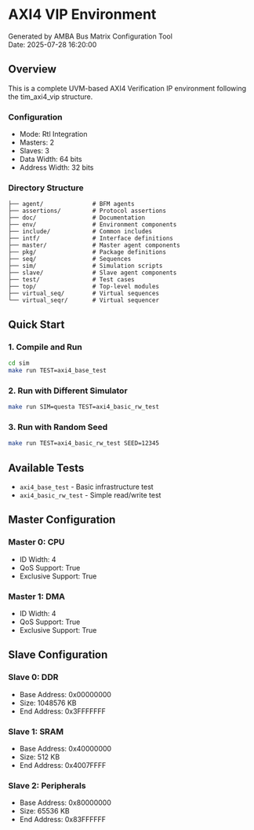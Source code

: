 # AXI4 VIP Environment

Generated by AMBA Bus Matrix Configuration Tool  
Date: 2025-07-28 16:20:00

## Overview

This is a complete UVM-based AXI4 Verification IP environment following the tim_axi4_vip structure.

### Configuration
- Mode: Rtl Integration
- Masters: 2
- Slaves: 3
- Data Width: 64 bits
- Address Width: 32 bits

### Directory Structure
```
├── agent/              # BFM agents
├── assertions/         # Protocol assertions
├── doc/                # Documentation
├── env/                # Environment components
├── include/            # Common includes
├── intf/               # Interface definitions
├── master/             # Master agent components
├── pkg/                # Package definitions
├── seq/                # Sequences
├── sim/                # Simulation scripts
├── slave/              # Slave agent components
├── test/               # Test cases
├── top/                # Top-level modules
├── virtual_seq/        # Virtual sequences
└── virtual_seqr/       # Virtual sequencer
```

## Quick Start

### 1. Compile and Run
```bash
cd sim
make run TEST=axi4_base_test
```

### 2. Run with Different Simulator
```bash
make run SIM=questa TEST=axi4_basic_rw_test
```

### 3. Run with Random Seed
```bash
make run TEST=axi4_basic_rw_test SEED=12345
```

## Available Tests

- `axi4_base_test` - Basic infrastructure test
- `axi4_basic_rw_test` - Simple read/write test

## Master Configuration

### Master 0: CPU
- ID Width: 4
- QoS Support: True
- Exclusive Support: True

### Master 1: DMA
- ID Width: 4
- QoS Support: True
- Exclusive Support: True

## Slave Configuration

### Slave 0: DDR
- Base Address: 0x00000000
- Size: 1048576 KB
- End Address: 0x3FFFFFFF

### Slave 1: SRAM
- Base Address: 0x40000000
- Size: 512 KB
- End Address: 0x4007FFFF

### Slave 2: Peripherals
- Base Address: 0x80000000
- Size: 65536 KB
- End Address: 0x83FFFFFF
